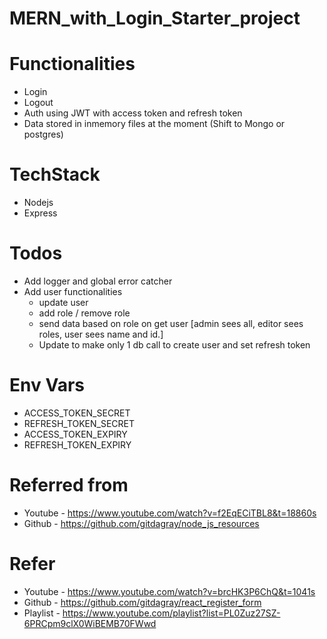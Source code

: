 # MERN_with_Login_Starter_project

# Functionalities
- Login
- Logout
- Auth using JWT with access token and refresh token
- Data stored in inmemory files at the moment (Shift to Mongo or postgres)

# TechStack
- Nodejs
- Express

# Todos
- Add logger and global error catcher
- Add user functionalities
    - update user
    - add role / remove role
    - send data based on role on get user [admin sees all, editor sees roles, user sees name and id.]
    - Update to make only 1 db call to create user and set refresh token

# Env Vars
- ACCESS_TOKEN_SECRET
- REFRESH_TOKEN_SECRET
- ACCESS_TOKEN_EXPIRY
- REFRESH_TOKEN_EXPIRY

# Referred from 
- Youtube - https://www.youtube.com/watch?v=f2EqECiTBL8&t=18860s
- Github - https://github.com/gitdagray/node_js_resources

# Refer
- Youtube - https://www.youtube.com/watch?v=brcHK3P6ChQ&t=1041s
- Github - https://github.com/gitdagray/react_register_form
- Playlist - https://www.youtube.com/playlist?list=PL0Zuz27SZ-6PRCpm9clX0WiBEMB70FWwd